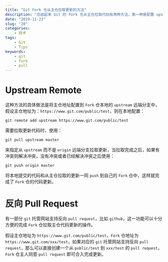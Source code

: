 ```yaml
---
title: "Git Fork 仓从主仓拉取更新的方法"
description: "总结起来 Git 的 Fork 仓从主仓拉取代码有两种方法，第一种是配置 upstream remote，从 upstream 拉取更新，第二种是直接使用反向 pull request 完成。"
date: "2019-11-23"
slug: "20"
categories:
    - 技术
tags:
    - Git
    - Tips
keywords:
    - git
    - fork
    - pull
---
```


# Upstream Remote

这种方法的具体做法是将主仓地址配置到 `Fork` 仓本地的 `upstream` 远端分支中，假设主仓地址为：`https://www.git.com/public/test`，则在本地配置：

```
git remote add upstream https://www.git.com/public/test
```

需要拉取更新代码时，使用：

```
git pull upstream master
```

来指定从 `upstream` 而不是 `origin` 远端分支拉取更新，当拉取完成之后，如果有冲突则解决冲突，没有冲突或者已经解决冲突之后使用：

```
git push origin master
```

将本地提交的代码和从主仓拉取的更新一同 `push` 到自己的 `Fork` 仓中，这样就完成了 `Fork` 仓的代码更新。

# 反向 Pull Request

有一部分 `git` 托管网站支持反向 `pull request`，比如 `github`，这一功能可以十分方便的完成 `Fork` 仓拉取主仓代码更新的操作。

假设主仓地址为 `https://www.git.com/public/test`，`Fork` 仓地址为 `https://www.git.com/xxx/test`，如果对应的 `git` 托管网站支持反向 `pull request`，那么可以直接创建一个从 `public/test` 到 `xxx/test` 的 `pull request`，`Fork` 仓主人同意 `pull request` 即可合入完成更新。

